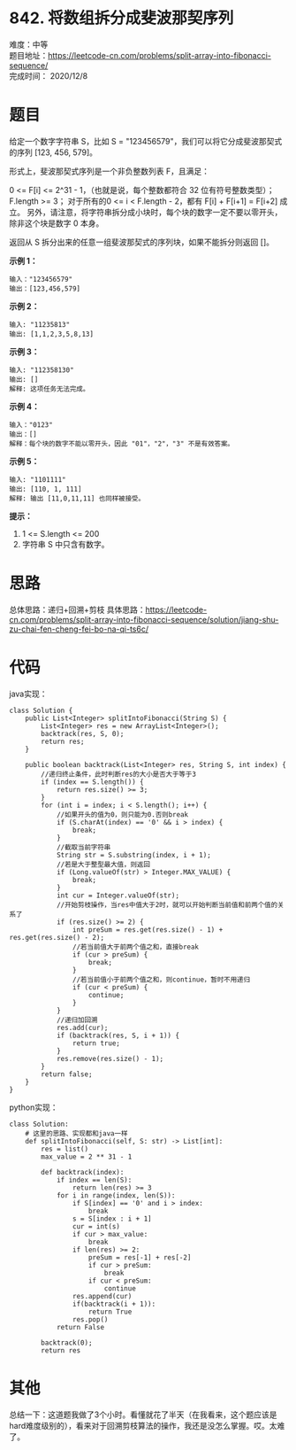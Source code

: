 # 842. 将数组拆分成斐波那契序列
难度：中等   
题目地址：https://leetcode-cn.com/problems/split-array-into-fibonacci-sequence/    
完成时间：  2020/12/8   
# 题目
给定一个数字字符串 S，比如 S = "123456579"，我们可以将它分成斐波那契式的序列 [123, 456, 579]。

形式上，斐波那契式序列是一个非负整数列表 F，且满足：

0 <= F[i] <= 2^31 - 1，（也就是说，每个整数都符合 32 位有符号整数类型）；
F.length >= 3；
对于所有的0 <= i < F.length - 2，都有 F[i] + F[i+1] = F[i+2] 成立。
另外，请注意，将字符串拆分成小块时，每个块的数字一定不要以零开头，除非这个块是数字 0 本身。

返回从 S 拆分出来的任意一组斐波那契式的序列块，如果不能拆分则返回 []。


**示例 1：**
```
输入："123456579"
输出：[123,456,579]
```
**示例 2：**
```
输入: "11235813"
输出: [1,1,2,3,5,8,13]
```
**示例 3：**
```
输入: "112358130"
输出: []
解释: 这项任务无法完成。
```
**示例 4：**
```
输入："0123"
输出：[]
解释：每个块的数字不能以零开头，因此 "01"，"2"，"3" 不是有效答案。
```
**示例 5：**
```
输入: "1101111"
输出: [110, 1, 111]
解释: 输出 [11,0,11,11] 也同样被接受。
```

**提示：**

1. 1 <= S.length <= 200
2. 字符串 S 中只含有数字。

# 思路
总体思路：递归+回溯+剪枝
具体思路：https://leetcode-cn.com/problems/split-array-into-fibonacci-sequence/solution/jiang-shu-zu-chai-fen-cheng-fei-bo-na-qi-ts6c/

# 代码
java实现：
```
class Solution {
    public List<Integer> splitIntoFibonacci(String S) {
        List<Integer> res = new ArrayList<Integer>();
        backtrack(res, S, 0);
        return res;
    }

    public boolean backtrack(List<Integer> res, String S, int index) {
        //递归终止条件，此时判断res的大小是否大于等于3
        if (index == S.length()) {
            return res.size() >= 3;
        }
        for (int i = index; i < S.length(); i++) {
            //如果开头的值为0，则只能为0.否则break
            if (S.charAt(index) == '0' && i > index) {
                break;
            }
            //截取当前字符串
            String str = S.substring(index, i + 1);
            //若是大于整型最大值，则返回
            if (Long.valueOf(str) > Integer.MAX_VALUE) {
                break;
            }
            int cur = Integer.valueOf(str);
            //开始剪枝操作，当res中值大于2时，就可以开始判断当前值和前两个值的关系了
            if (res.size() >= 2) {
                int preSum = res.get(res.size() - 1) + res.get(res.size() - 2);
                //若当前值大于前两个值之和，直接break
                if (cur > preSum) {
                    break;
                }
                //若当前值小于前两个值之和，则continue，暂时不用递归
                if (cur < preSum) {
                    continue;
                }
            }
            //递归加回溯
            res.add(cur);
            if (backtrack(res, S, i + 1)) {
                return true;
            }
            res.remove(res.size() - 1);
        }
        return false;
    }
}
```
python实现：
```
class Solution:
    # 这里的思路、实现都和java一样
    def splitIntoFibonacci(self, S: str) -> List[int]:
        res = list()
        max_value = 2 ** 31 - 1
        
        def backtrack(index):
            if index == len(S):
                return len(res) >= 3
            for i in range(index, len(S)):
                if S[index] == '0' and i > index:
                    break
                s = S[index : i + 1]
                cur = int(s)
                if cur > max_value:
                    break
                if len(res) >= 2:
                    preSum = res[-1] + res[-2]
                    if cur > preSum:
                        break
                    if cur < preSum:
                        continue
                res.append(cur)
                if(backtrack(i + 1)):
                    return True
                res.pop()
            return False

        backtrack(0);
        return res
```
# 其他
总结一下：这道题我做了3个小时。看懂就花了半天（在我看来，这个题应该是hard难度级别的），看来对于回溯剪枝算法的操作，我还是没怎么掌握。哎。太难了。